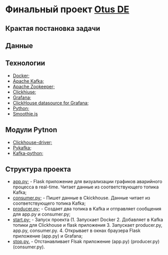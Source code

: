 # Финальный проект [Otus DE](https://otus.ru/lessons/data-engineer/?int_source=courses_catalog&int_term=data-science)
## Крактая постановка задачи
## Данные
## Технологии
- [Docker;](https://www.docker.com/)
- [Apache Kafka;](https://kafka.apache.org/)
- [Apache Zookeeper;](https://zookeeper.apache.org/)
- [Clickhiuse;](https://clickhouse.tech/)
- [Grafana;](https://grafana.com/)
- [ClickHouse datasource for Grafana;](https://github.com/Vertamedia/clickhouse-grafana)
- [Python;](https://www.python.org/)
- [Smoothie.js](http://smoothiecharts.org/)
## Модули Pytnon
- [Clickhouse-driver;](https://clickhouse-driver.readthedocs.io/en/latest/index.html)
- [Pykafka;](https://pykafka.readthedocs.io/en/latest/index.html)
- [Kafka-python;](https://kafka-python.readthedocs.io/en/master/index.html)
## Структура проекта
- [app.py;](https://github.com/ArtsAnton/DE_hm/blob/master/proj_accident/python/app.py) - Flask приложение для визуализации графиков аварийного процесса в real-time. Читает данные из соответствующего топика Kafka;
- [consumer.py;](https://github.com/ArtsAnton/DE_hm/blob/master/proj_accident/python/consumer.py) - Пишет данные в Ckickhouse. Данные читает из соответствующего топика Kafka;
- [producer.py;](https://github.com/ArtsAnton/DE_hm/blob/master/proj_accident/python/producer.py) - Создает два топика в Kafka и отправляет сообщения для  app.py и consumer.py; 
- [start.py;](https://github.com/ArtsAnton/DE_hm/blob/master/proj_accident/start.py) - Запуск проекта (1. Запускает Docker 2. Добавляет в Kafka топики для Clickhouse и flask приложения 3. Запускает producer.py, app.py, consumer.py. 4. Открывает в окнах браузера Flask приложение (app.py) и Grafana;   
- [stop.py.](https://github.com/ArtsAnton/DE_hm/blob/master/proj_accident/stop.py) - Отстанавливает Flsak приложение (app.py) (producer.py) (consumer.py).
